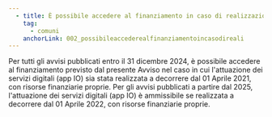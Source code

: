 ```yaml
---
  - title: È possibile accedere al finanziamento in caso di realizzazione del progetto prima della pubblicazione dell'Avviso "Adozione app IO" riferito della Misura 1.4.3?
    tag:
      - comuni
    anchorLink: 002_possibileaccederealfinanziamentoincasodireali
---
```


Per tutti gli avvisi pubblicati entro il 31 dicembre 2024, è possibile accedere al finanziamento previsto dal presente Avviso nel caso in cui l'attuazione dei servizi digitali (app IO) sia stata realizzata a decorrere dal 01 Aprile 2021, con risorse finanziarie proprie.
Per gli avvisi pubblicati a partire dal 2025, l'attuazione dei servizi digitali (app IO) è ammissibile se realizzata a decorrere dal 01 Aprile 2022, con risorse finanziarie proprie.

